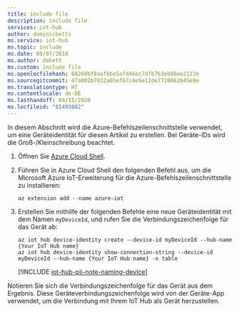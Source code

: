 ```yaml
---
title: include file
description: include file
services: iot-hub
author: dominicbetts
ms.service: iot-hub
ms.topic: include
ms.date: 09/07/2018
ms.author: dobett
ms.custom: include file
ms.openlocfilehash: 68260bf8aafbbe5afd46ec7dfb763eb88ee2123e
ms.sourcegitcommit: 47a002b7032a05ef67c4e5e12de7720062645e9e
ms.translationtype: HT
ms.contentlocale: de-DE
ms.lasthandoff: 04/15/2020
ms.locfileid: "81493882"
---
```

In diesem Abschnitt wird die Azure-Befehlszeilenschnittstelle verwendet, um eine Geräteidentität für diesen Artikel zu erstellen. Bei Geräte-IDs wird die Groß-/Kleinschreibung beachtet.

1. Öffnen Sie [Azure Cloud Shell](https://shell.azure.com/).

1. Führen Sie in Azure Cloud Shell den folgenden Befehl aus, um die Microsoft Azure IoT-Erweiterung für die Azure-Befehlszeilenschnittstelle zu installieren:

    ```azurecli-interactive
    az extension add --name azure-iot
    ```

2. Erstellen Sie mithilfe der folgenden Befehle eine neue Geräteidentität mit dem Namen `myDeviceId`, und rufen Sie die Verbindungszeichenfolge für das Gerät ab:

    ```azurecli-interactive
    az iot hub device-identity create --device-id myDeviceId --hub-name {Your IoT Hub name}
    az iot hub device-identity show-connection-string --device-id myDeviceId --hub-name {Your IoT Hub name} -o table
    ```

   [!INCLUDE [iot-hub-pii-note-naming-device](iot-hub-pii-note-naming-device.md)]

Notieren Sie sich die Verbindungszeichenfolge für das Gerät aus dem Ergebnis. Diese Geräteverbindungszeichenfolge wird von der Geräte-App verwendet, um die Verbindung mit Ihrem IoT Hub als Gerät herzustellen.

<!-- images and links -->

